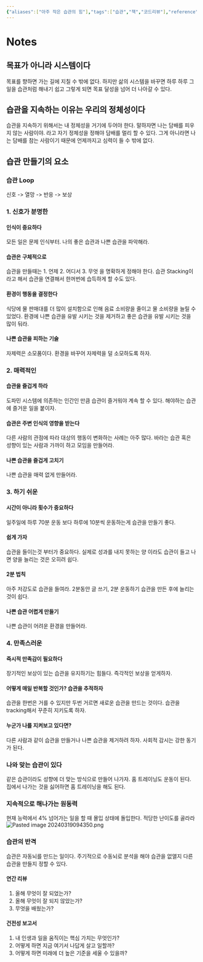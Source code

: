 ```yaml
---
{"aliases":["아주 작은 습관의 힘"],"tags":["습관","책","코드리뷰"],"reference":"아주 작은 습관의 힘","status":"Done","dg-publish":true,"permalink":"/Areas/자기계발/Atomic Habit/","dgPassFrontmatter":true}
---
```



# Notes

## 목표가 아니라 시스템이다
목표를 향하면 가는 길에 지칠 수 밖에 없다. 하지만 삶의 시스템을 바꾸면 하루 하루 그 일을 습관처럼 해내기 쉽고 그렇게 되면 목표 달성을 넘어 더 나아갈 수 있다.

## 습관을 지속하는 이유는 우리의 정체성이다
습관을 지속하기 위해서는 내 정체성을 거기에 두어야 한다. 말하자면 나는 담배를 피우지 않는 사람이야. 라고 자기 정체성을 정해야 담배를 멀리 할 수 있다. 그게 아니라면 나는 담배를 참는 사람이기 때문에 언제까지고 심력이 들 수 밖에 없다.

## 습관 만들기의 요소
### 습관 Loop
신호 -> 열망 -> 반응 -> 보상

### 1. 신호가 분명한
#### 인식이 중요하다
모든 일은 문제 인식부터. 나의 좋은 습관과 나쁜 습관을 파악해라.

#### 습관은 구체적으로
습관을 만들때는 1. 언제 2. 어디서 3. 무엇 을 명확하게 정해야 한다.
습관 Stacking이라고 해서 습관을 연결해서 한꺼번에 습득하게 할 수도 있다.

#### 환경이 행동을 결정한다
식당에 물 판매대를 더 많이 설치함으로 인해 음료 소비량을 줄이고 물 소비량을 늘릴 수 있었다.
환경에 나쁜 습관을 유발 시키는 것을 제거하고 좋은 습관을 유발 시키는 것을 많이 둬라.

#### 나쁜 습관을 피하는 기술
자제력은 소모품이다.
환경을 바꾸어 자제력을 덜 소모하도록 하자.

### 2. 매력적인
#### 습관을 즐겁게 하라
도파민 시스템에 의존하는 인간인 만큼 습관이 즐거워야 계속 할 수 있다.
해야하는 습관에 즐거운 일을 붙이자.

#### 습관은 주변 인식의 영향을 받는다
다른 사람의 관점에 따라 대상의 행동이 변화하는 사례는 아주 많다.
바라는 습관 혹은 성향이 있는 사람과 가까이 하고 모임을 만들어라.

#### 나쁜 습관을 즐겁게 고치기
나쁜 습관을 매력 없게 만들어라.

### 3. 하기 쉬운
#### 시간이 아니라 횟수가 중요하다
일주일에 하루 70분 운동 보다 하루에 10분씩 운동하는게 습관을 만들기 좋다.

#### 쉽게 가자
습관을 들이는것 부터가 중요하다. 실제로 성과를 내지 못하는 양 이라도 습관이 들고 나면 양을 늘리는 것은 오히려 쉽다.

#### 2분 법칙
아주 저강도로 습관을 들여라. 2분동안 글 쓰기, 2분 운동하기
습관을 만든 후에 늘리는 것이 쉽다.

#### 나쁜 습관 어렵게 만들기
나쁜 습관이 어려운 환경을 만들어라.

### 4. 만족스러운
#### 즉시적 만족감이 필요하다
장기적인 보상이 있는 습관을 유지하기는 힘들다. 즉각적인 보상을 얻게하자.

#### 어떻게 매일 반복할 것인가? 습관을 추적하자
습관을 한번은 거를 수 있지만 두번 거르면 새로운 습관을 만드는 것이다.
습관을 tracking해서 꾸준히 지키도록 하자.

#### 누군가 나를 지켜보고 있다면?
다른 사람과 같이 습관을 만들거나 나쁜 습관을 제거하려 하자. 사회적 감시는 강한 동기가 된다.

### 나와 맞는 습관이 있다
같은 습관이라도 성향에 더 맞는 방식으로 만들어 나가자. 홈 트레이닝도 운동이 된다. 집에서 나가는 것을 싫어하면 홈 트레이닝을 해도 된다.

### 지속적으로 해나가는 원동력
현재 능력에서 4% 넘어가는 일을 할 때 몰입 상태에 돌입한다.
적당한 난이도를 골라라
![Pasted image 20240319094350.png](/img/user/Archive/Attachment/Pasted%20image%2020240319094350.png)

### 습관의 반격
습관은 자동뇌를 만드는 일이다. 주기적으로 수동뇌로 분석을 해야 습관을 없앨지 다른 습관을 만들지 정할 수 있다.

#### 연간 리뷰
1. 올해 무엇이 잘 되었는가?
2. 올해 무엇이 잘 되지 않았는가?
3. 무엇을 배웠는가?

#### 건전성 보고서
1. 내 인생과 일을 움직이는 핵심 가치는 무엇인가?
2. 어떻게 하면 지금 여기서 나답게 살고 일할까?
3. 어떻게 하면 미래에 더 높은 기준을 세울 수 있을까?
